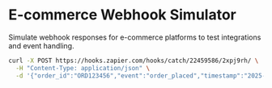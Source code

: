 # E-commerce Webhook Simulator

Simulate webhook responses for e-commerce platforms to test integrations and event handling.

```bash
curl -X POST https://hooks.zapier.com/hooks/catch/22459586/2xpj9rh/ \
  -H "Content-Type: application/json" \
  -d '{"order_id":"ORD123456","event":"order_placed","timestamp":"2025-04-24T14:01:21Z"}'
